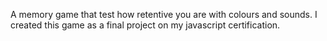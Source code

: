A memory game that test how retentive you are with colours and sounds.
I created this game as a final project on my javascript certification.
